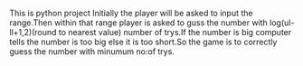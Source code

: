 This is python project Initially the player will be asked to input the range.Then within that range player is asked to guss the number with log(ul-ll+1,2)(round to nearest value) number of trys.If the number is big computer tells the number is too big else it is too short.So the game is to correctly guess the number with minumum no:of trys.
